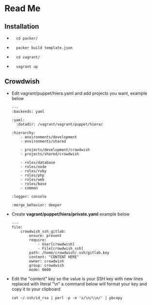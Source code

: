 # Read Me

## Installation

-       cd packer/
-       packer build template.json

-       cd vagrant/
-       vagrant up


## Crowdwish

- Edit vagrant/puppet/hiera.yaml and add projects you want, example below

      ---
      :backends: yaml

      :yaml:
        :datadir: /vagrant/vagrant/puppet/hiera/

      :hierarchy:
          - environments/development
          - environments/shared

          - projects/development/crowdwish
          - projects/shared/crowdwish

          - roles/database
          - roles/node
          - roles/ruby
          - roles/php
          - roles/web
          - roles/base
          - common

      :logger: console

      :merge_behavior: deeper


- Create **vagrant/puppet/hiera/private.yaml** example below

      ---
      file:
          crowdwish_ssh_gitlab:
              ensure: present
              require:
                  - User[crowdwish]
                  - File[crowdwish_ssh]
              path: /home/crowdwish/.ssh/gitlab.key
              content: "CONTENT HERE"
              owner: crowdwish
              group: crowdwish
              mode: 0600

- Edit the "content" key so the value is your SSH key with new lines replaced with literal "\n" a command below will format your key and copy it to your clipboard

      cat ~/.ssh/id_rsa | perl -p -e 's/\n/\\n/' | pbcopy
